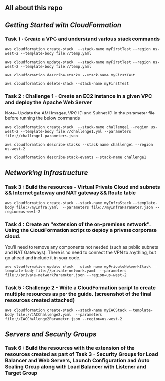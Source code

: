 ## All about this repo
## _**Getting Started with CloudFormation**_

### Task 1 : Create a VPC and understand various stack commands
  
    aws cloudformation create-stack  --stack-name myFirstTest --region us-west-2 --template-body file://temp.yaml
    
    aws cloudformation update-stack  --stack-name myFirstTest --region us-west-2 --template-body file://temp.yaml

    aws cloudformation describe-stacks --stack-name myFirstTest

    aws cloudformation delete-stack --stack-name myFirstTest
  
### Task 2 : Challenge 1 - Create an EC2 instance in a given VPC and deploy the Apache Web Server
   Note- Update the AMI Images, VPC ID and Subnet ID in the parameter file before running the below commands

    aws cloudformation create-stack  --stack-name challenge1 --region us-west-2 --template-body file://challenge1.yml --parameters file://challenge1-parameters.json

    aws cloudformation describe-stacks --stack-name challenge1 --region us-west-2

    aws cloudformation describe-stack-events --stack-name challenge1
    
## _**Networking Infrastructure**_
  
### Task 3 : Build the resources - Virtual Private Cloud and subnets && Internet gateway and NAT gateway && Route table

    aws cloudformation create-stack --stack-name myInfraStack --template-body file://myInfra.yaml  --parameters file://myInfraParameter.json --region=us-west-2

### Task 4 : Create an "extension of the on-premises network". Using the CloudFormation script to deploy a private corporate cloud.
You’ll need to remove any components not needed (such as public subnets and NAT Gateways). There is no need to connect the VPN to anything, but go ahead and include it in your code.

    aws cloudformation update-stack --stack-name myPrivateNetworkStack --template-body file://private-network.yaml  --parameters file://private-networkParameter.json --region=us-west-2
  
### Task 5 : Challenge 2 - Write a CloudFormation script to create multiple resources as per the guide. (screenshot of the final resources created attached)

    aws cloudformation create-stack --stack-name myIACStack --template-body file://IACChallenge2.yaml  --parameters file://IACChallenge2Parameter.json --region=us-west-2

## _**Servers and Security Groups**_

### Task 6 : Build the resources with the extension of the resources created as part of Task 3 - Security Groups for Load Balancer and Web Servers, Launch Configuration and Auto Scaling Group along with Load Balancer with Listener and Target Group

  

